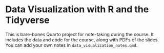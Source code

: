 # Data Visualization with R and the Tidyverse

This is bare-bones Quarto project for note-taking during the course. 
It includes the data and code for the course, along with PDFs of the slides. 
You can add your own notes in `data_visualization_notes.qmd`. 



